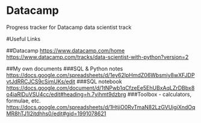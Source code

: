 # Datacamp
Progress tracker for Datacamp data scientist track





#Useful Links

##Datacamp
https://www.datacamp.com/home
https://www.datacamp.com/tracks/data-scientist-with-python?version=2

##My own documents
###SQL & Python notes
https://docs.google.com/spreadsheets/d/1ey62lpHmdZ06Wbsmiy8wXFJDPvtJdRRCJCS9cSimUKs/edit
###SQL notebook
https://docs.google.com/document/d/1tNPwb1qCfzeEe5EhUBxAqLZrDBbx8o4iaRlDuVSU4cc/edit#heading=h.7yihmt9dzbrg
###Toolbox - calculators, formulae, etc.
https://docs.google.com/spreadsheets/d/1HtjiO0RvTmaN82LzGVUigiXndOqMR8hTJ1l2itdhhs0/edit#gid=1991078621
